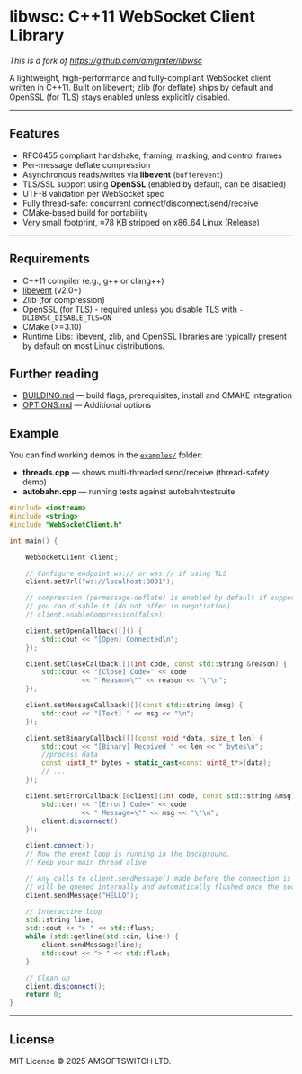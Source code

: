 # libwsc: C++11 WebSocket Client Library

*This is a fork of <https://github.com/amigniter/libwsc>*

A lightweight, high-performance and fully-compliant WebSocket client written in C++11. Built on libevent; zlib (for deflate) ships by default and OpenSSL (for TLS) stays enabled unless explicitly disabled.

---

## Features

* RFC6455 compliant handshake, framing, masking, and control frames
* Per-message deflate compression
* Asynchronous reads/writes via **libevent** (`bufferevent`)
* TLS/SSL support using **OpenSSL** (enabled by default, can be disabled)
* UTF-8 validation per WebSocket spec
* Fully thread-safe: concurrent connect/disconnect/send/receive
* CMake-based build for portability
* Very small footprint, ≈78 KB stripped on x86_64 Linux (Release)

---

## Requirements

* C++11 compiler  (e.g., g++ or clang++)
* [libevent](https://libevent.org/) (v2.0+)
* Zlib (for compression)
* OpenSSL (for TLS) - required unless you disable TLS with `-DLIBWSC_DISABLE_TLS=ON`
* CMake (>=3.10)
* Runtime Libs: libevent, zlib, and OpenSSL libraries are typically present by default on most Linux distributions.

## Further reading

* [BUILDING.md](docs/BUILDING.md) — build flags, prerequisites, install and CMAKE integration
* [OPTIONS.md](docs/OPTIONS.md) — Additional options

## Example

You can find working demos in the [`examples/`](examples/) folder:

* **threads.cpp** — shows multi-threaded send/receive (thread-safety demo)
* **autobahn.cpp** — running tests against autobahntestsuite

```cpp
#include <iostream>
#include <string>
#include "WebSocketClient.h"

int main() {

    WebSocketClient client;

    // Configure endpoint ws:// or wss:// if using TLS
    client.setUrl("ws://localhost:3001");

    // compression (permessage-deflate) is enabled by default if supported by server and negotiated
    // you can disable it (do not offer in negotiation)
    // client.enableCompression(false);

    client.setOpenCallback([]() {
        std::cout << "[Open] Connected\n";
    });

    client.setCloseCallback([](int code, const std::string &reason) {
        std::cout << "[Close] Code=" << code
                  << " Reason=\"" << reason << "\"\n";
    });

    client.setMessageCallback([](const std::string &msg) {
        std::cout << "[Text] " << msg << "\n";
    });

    client.setBinaryCallback([](const void *data, size_t len) {
        std::cout << "[Binary] Received " << len << " bytes\n";
        //process data
        const uint8_t* bytes = static_cast<const uint8_t*>(data);
        // ...
    });

    client.setErrorCallback([&client](int code, const std::string &msg) {
        std::cerr << "[Error] Code=" << code
                  << " Message=\"" << msg << "\"\n";
        client.disconnect();
    });

    client.connect();
    // Now the event loop is running in the background.
    // Keep your main thread alive

    // Any calls to client.sendMessage() made before the connection is fully open 
    // will be queued internally and automatically flushed once the socket is ready
    client.sendMessage("HELLO");

    // Interactive loop
    std::string line;
    std::cout << "> " << std::flush;
    while (std::getline(std::cin, line)) {
        client.sendMessage(line);
        std::cout << "> " << std::flush;
    }

    // Clean up
    client.disconnect();
    return 0;
}

```

---

## License

MIT License © 2025 AMSOFTSWITCH LTD.
